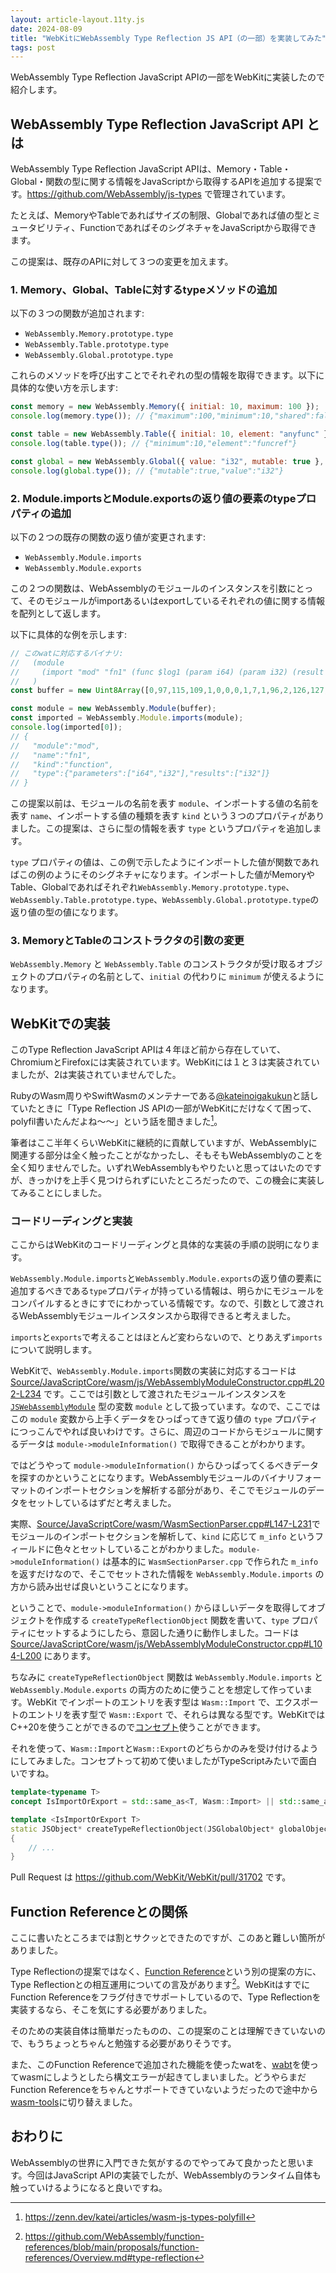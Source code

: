 ```yaml
---
layout: article-layout.11ty.js
date: 2024-08-09
title: "WebKitにWebAssembly Type Reflection JS API（の一部）を実装してみた"
tags: post
---
```


WebAssembly Type Reflection JavaScript APIの一部をWebKitに実装したので紹介します。

## WebAssembly Type Reflection JavaScript API とは

WebAssembly Type Reflection JavaScript APIは、Memory・Table・Global・関数の型に関する情報をJavaScriptから取得するAPIを追加する提案です。https://github.com/WebAssembly/js-types で管理されています。

たとえば、MemoryやTableであればサイズの制限、Globalであれば値の型とミュータビリティ、FunctionであればそのシグネチャをJavaScriptから取得できます。

この提案は、既存のAPIに対して３つの変更を加えます。

### 1. Memory、Global、Tableに対するtypeメソッドの追加

以下の３つの関数が追加されます:

- `WebAssembly.Memory.prototype.type`
- `WebAssembly.Table.prototype.type`
- `WebAssembly.Global.prototype.type`

これらのメソッドを呼び出すことでそれぞれの型の情報を取得できます。以下に具体的な使い方を示します:

```js
const memory = new WebAssembly.Memory({ initial: 10, maximum: 100 });
console.log(memory.type()); // {"maximum":100,"minimum":10,"shared":false}

const table = new WebAssembly.Table({ initial: 10, element: "anyfunc" });
console.log(table.type()); // {"minimum":10,"element":"funcref"}

const global = new WebAssembly.Global({ value: "i32", mutable: true }, 0);
console.log(global.type()); // {"mutable":true,"value":"i32"}
```

### 2. Module.importsとModule.exportsの返り値の要素のtypeプロパティの追加

以下の２つの既存の関数の返り値が変更されます:

- `WebAssembly.Module.imports`
- `WebAssembly.Module.exports`

この２つの関数は、WebAssemblyのモジュールのインスタンスを引数にとって、そのモジュールがimportあるいはexportしているそれぞれの値に関する情報を配列として返します。

以下に具体的な例を示します:

```js
// このwatに対応するバイナリ:
//   (module
//     (import "mod" "fn1" (func $log1 (param i64) (param i32) (result i32)))
//   )
const buffer = new Uint8Array([0,97,115,109,1,0,0,0,1,7,1,96,2,126,127,1,127,2,11,1,3,109,111,100,3,102,110,49,0,0]);

const module = new WebAssembly.Module(buffer);
const imported = WebAssembly.Module.imports(module);
console.log(imported[0]);
// {
//   "module":"mod",
//   "name":"fn1",
//   "kind":"function",
//   "type":{"parameters":["i64","i32"],"results":["i32"]}
// }
```

この提案以前は、モジュールの名前を表す `module`、インポートする値の名前を表す `name`、インポートする値の種類を表す `kind` という３つのプロパティがありました。この提案は、さらに型の情報を表す `type` というプロパティを追加します。

`type` プロパティの値は、この例で示したようにインポートした値が関数であればこの例のようにそのシグネチャになります。インポートした値がMemoryやTable、Globalであればそれぞれ`WebAssembly.Memory.prototype.type`、`WebAssembly.Table.prototype.type`、`WebAssembly.Global.prototype.type`の返り値の型の値になります。

### 3. MemoryとTableのコンストラクタの引数の変更

`WebAssembly.Memory` と `WebAssembly.Table` のコンストラクタが受け取るオブジェクトのプロパティの名前として、`initial` の代わりに `minimum` が使えるようになります。

## WebKitでの実装

このType Reflection JavaScript APIは４年ほど前から存在していて、ChromiumとFirefoxには実装されています。WebKitには１と３は実装されていましたが、2は実装されていませんでした。

RubyのWasm周りやSwiftWasmのメンテナーである[@kateinoigakukun](https://x.com/kateinoigakukun)と話していたときに「Type Reflection JS APIの一部がWebKitにだけなくて困って、polyfil書いたんだよね～～」という話を聞きました[^1]。

筆者はここ半年くらいWebKitに継続的に貢献していますが、WebAssemblyに関連する部分は全く触ったことがなかったし、そもそもWebAssemblyのことを全く知りませんでした。いずれWebAssemblyもやりたいと思ってはいたのですが、きっかけを上手く見つけられずにいたところだったので、この機会に実装してみることにしました。

### コードリーディングと実装

ここからはWebKitのコードリーディングと具体的な実装の手順の説明になります。

`WebAssembly.Module.imports`と`WebAssembly.Module.exports`の返り値の要素に追加するべきである`type`プロパティが持っている情報は、明らかにモジュールをコンパイルするときにすでにわかっている情報です。なので、引数として渡されるWebAssemblyモジュールインスタンスから取得できると考えました。

`imports`と`exports`で考えることはほとんど変わらないので、とりあえず`imports`について説明します。

WebKitで、`WebAssembly.Module.imports`関数の実装に対応するコードは [Source/JavaScriptCore/wasm/js/WebAssemblyModuleConstructor.cpp#L202-L234](https://github.com/WebKit/WebKit/blob/6880a8bf71b04bf75da5ecb783a1dcea6dd08e20/Source/JavaScriptCore/wasm/js/WebAssemblyModuleConstructor.cpp#L202-L234) です。ここでは引数として渡されたモジュールインスタンスを [`JSWebAssemblyModule`](https://github.com/WebKit/WebKit/blob/main/Source/JavaScriptCore/wasm/js/JSWebAssemblyModule.h) 型の変数 `module` として扱っています。なので、ここではこの `module` 変数から上手くデータをひっぱってきて返り値の `type` プロパティにつっこんでやれば良いわけです。さらに、周辺のコードからモジュールに関するデータは `module->moduleInformation()` で取得できることがわかります。

ではどうやって `module->moduleInformation()` からひっぱってくるべきデータを探すのかということになります。WebAssemblyモジュールのバイナリフォーマットのインポートセクションを解析する部分があり、そこでモジュールのデータをセットしているはずだと考えました。

実際、[Source/JavaScriptCore/wasm/WasmSectionParser.cpp#L147-L231](https://github.com/WebKit/WebKit/blob/e66ab86f1ac5269a25adc388f7efee404a2b07f3/Source/JavaScriptCore/wasm/WasmSectionParser.cpp#L147-L231)でモジュールのインポートセクションを解析して、`kind` に応じて `m_info` というフィールドに色々とセットしていることがわかりました。`module->moduleInformation()` は基本的に `WasmSectionParser.cpp` で作られた `m_info` を返すだけなので、そこでセットされた情報を `WebAssembly.Module.imports` の方から読み出せば良いということになります。

ということで、`module->moduleInformation()` からほしいデータを取得してオブジェクトを作成する `createTypeReflectionObject` 関数を書いて、`type` プロパティにセットするようにしたら、意図した通りに動作しました。コードは [Source/JavaScriptCore/wasm/js/WebAssemblyModuleConstructor.cpp#L104-L200](https://github.com/WebKit/WebKit/blob/6880a8bf71b04bf75da5ecb783a1dcea6dd08e20/Source/JavaScriptCore/wasm/js/WebAssemblyModuleConstructor.cpp#L104-L200) にあります。

ちなみに `createTypeReflectionObject` 関数は `WebAssembly.Module.imports` と `WebAssembly.Module.exports` の両方のために使うことを想定して作っています。WebKit でインポートのエントリを表す型は `Wasm::Import` で、エクスポートのエントリを表す型で `Wasm::Export` で、それらは異なる型です。WebKitではC++20を使うことができるので[コンセプト](https://cpprefjp.github.io/lang/cpp20/concepts.html)使うことができます。

それを使って、`Wasm::Import`と`Wasm::Export`のどちらかのみを受け付けるようにしてみました。コンセプトって初めて使いましたがTypeScriptみたいで面白いですね。

```cpp
template<typename T>
concept IsImportOrExport = std::same_as<T, Wasm::Import> || std::same_as<T, Wasm::Export>;

template <IsImportOrExport T>
static JSObject* createTypeReflectionObject(JSGlobalObject* globalObject, JSWebAssemblyModule* module, const T& impOrExp)
{
    // ...
}
```

Pull Request は https://github.com/WebKit/WebKit/pull/31702 です。

## Function Referenceとの関係

ここに書いたところまでは割とサクッとできたのですが、このあと難しい箇所がありました。

Type Reflectionの提案ではなく、[Function Reference](https://github.com/WebAssembly/function-references)という別の提案の方に、Type Reflectionとの相互運用についての言及があります[^2]。WebKitはすでにFunction Referenceをフラグ付きでサポートしているので、Type Reflectionを実装するなら、そこを気にする必要がありました。

そのための実装自体は簡単だったものの、この提案のことは理解できていないので、もうちょっとちゃんと勉強する必要がありそうです。

また、このFunction Referenceで追加された機能を使ったwatを、[wabt](https://github.com/WebAssembly/wabt)を使ってwasmにしようとしたら構文エラーが起きてしまいました。どうやらまだFunction Referenceをちゃんとサポートできていないようだったので途中から[wasm-tools](https://github.com/bytecodealliance/wasm-tools)に切り替えました。

## おわりに

WebAssemblyの世界に入門できた気がするのでやってみて良かったと思います。今回はJavaScript APIの実装でしたが、WebAssemblyのランタイム自体も触っていけるようになると良いですね。

[^1]: https://zenn.dev/katei/articles/wasm-js-types-polyfill
[^2]: https://github.com/WebAssembly/function-references/blob/main/proposals/function-references/Overview.md#type-reflection
